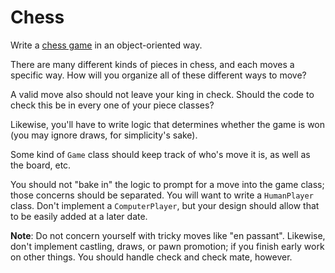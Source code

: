 # Chess

Write a [chess game][wiki-chess] in an object-oriented way.

There are many different kinds of pieces in chess, and each moves a
specific way. How will you organize all of these different ways to
move?

A valid move also should not leave your king in check. Should the code
to check this be in every one of your piece classes?

Likewise, you'll have to write logic that determines whether the game
is won (you may ignore draws, for simplicity's sake).

Some kind of `Game` class should keep track of who's move it is, as well
as the board, etc.

You should not "bake in" the logic to prompt for a move into the game
class; those concerns should be separated. You will want to write a
`HumanPlayer` class. Don't implement a `ComputerPlayer`, but your
design should allow that to be easily added at a later date.

**Note**: Do not concern yourself with tricky moves like "en
passant". Likewise, don't implement castling, draws, or pawn
promotion; if you finish early work on other things. You should handle
check and check mate, however.

[wiki-chess]: http://en.wikipedia.org/wiki/Chess
